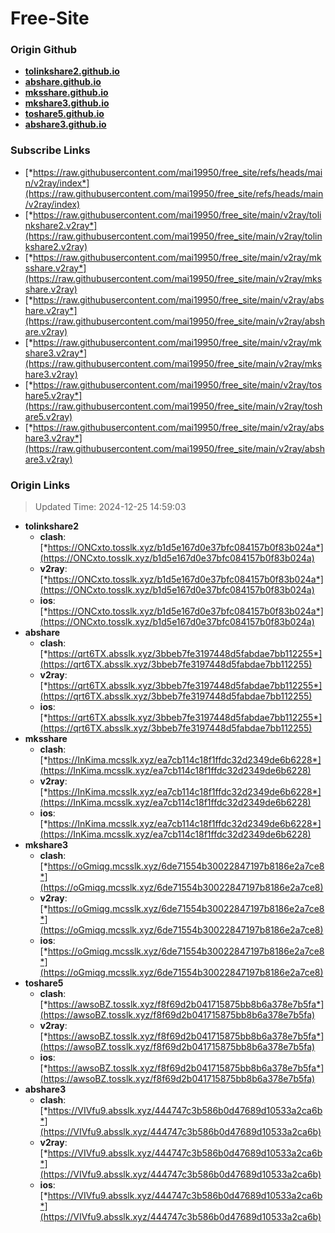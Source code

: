 # Free-Site

### Origin Github

- [**tolinkshare2.github.io**](https://github.com/tolinkshare2/tolinkshare2.github.io)
- [**abshare.github.io**](https://github.com/abshare/abshare.github.io)
- [**mksshare.github.io**](https://github.com/mksshare/mksshare.github.io)
- [**mkshare3.github.io**](https://github.com/mkshare3/mkshare3.github.io)
- [**toshare5.github.io**](https://github.com/toshare5/toshare5.github.io)
- [**abshare3.github.io**](https://github.com/abshare3/abshare3.github.io)

### Subscribe Links

- [*https://raw.githubusercontent.com/mai19950/free_site/refs/heads/main/v2ray/index*](https://raw.githubusercontent.com/mai19950/free_site/refs/heads/main/v2ray/index)
- [*https://raw.githubusercontent.com/mai19950/free_site/main/v2ray/tolinkshare2.v2ray*](https://raw.githubusercontent.com/mai19950/free_site/main/v2ray/tolinkshare2.v2ray)
- [*https://raw.githubusercontent.com/mai19950/free_site/main/v2ray/mksshare.v2ray*](https://raw.githubusercontent.com/mai19950/free_site/main/v2ray/mksshare.v2ray)
- [*https://raw.githubusercontent.com/mai19950/free_site/main/v2ray/abshare.v2ray*](https://raw.githubusercontent.com/mai19950/free_site/main/v2ray/abshare.v2ray)
- [*https://raw.githubusercontent.com/mai19950/free_site/main/v2ray/mkshare3.v2ray*](https://raw.githubusercontent.com/mai19950/free_site/main/v2ray/mkshare3.v2ray)
- [*https://raw.githubusercontent.com/mai19950/free_site/main/v2ray/toshare5.v2ray*](https://raw.githubusercontent.com/mai19950/free_site/main/v2ray/toshare5.v2ray)
- [*https://raw.githubusercontent.com/mai19950/free_site/main/v2ray/abshare3.v2ray*](https://raw.githubusercontent.com/mai19950/free_site/main/v2ray/abshare3.v2ray)

### Origin Links

> Updated Time: 2024-12-25 14:59:03

- **tolinkshare2**
  - **clash**: [*https://ONCxto.tosslk.xyz/b1d5e167d0e37bfc084157b0f83b024a*](https://ONCxto.tosslk.xyz/b1d5e167d0e37bfc084157b0f83b024a)
  - **v2ray**: [*https://ONCxto.tosslk.xyz/b1d5e167d0e37bfc084157b0f83b024a*](https://ONCxto.tosslk.xyz/b1d5e167d0e37bfc084157b0f83b024a)
  - **ios**: [*https://ONCxto.tosslk.xyz/b1d5e167d0e37bfc084157b0f83b024a*](https://ONCxto.tosslk.xyz/b1d5e167d0e37bfc084157b0f83b024a)
- **abshare**
  - **clash**: [*https://qrt6TX.absslk.xyz/3bbeb7fe3197448d5fabdae7bb112255*](https://qrt6TX.absslk.xyz/3bbeb7fe3197448d5fabdae7bb112255)
  - **v2ray**: [*https://qrt6TX.absslk.xyz/3bbeb7fe3197448d5fabdae7bb112255*](https://qrt6TX.absslk.xyz/3bbeb7fe3197448d5fabdae7bb112255)
  - **ios**: [*https://qrt6TX.absslk.xyz/3bbeb7fe3197448d5fabdae7bb112255*](https://qrt6TX.absslk.xyz/3bbeb7fe3197448d5fabdae7bb112255)
- **mksshare**
  - **clash**: [*https://InKima.mcsslk.xyz/ea7cb114c18f1ffdc32d2349de6b6228*](https://InKima.mcsslk.xyz/ea7cb114c18f1ffdc32d2349de6b6228)
  - **v2ray**: [*https://InKima.mcsslk.xyz/ea7cb114c18f1ffdc32d2349de6b6228*](https://InKima.mcsslk.xyz/ea7cb114c18f1ffdc32d2349de6b6228)
  - **ios**: [*https://InKima.mcsslk.xyz/ea7cb114c18f1ffdc32d2349de6b6228*](https://InKima.mcsslk.xyz/ea7cb114c18f1ffdc32d2349de6b6228)
- **mkshare3**
  - **clash**: [*https://oGmiqg.mcsslk.xyz/6de71554b30022847197b8186e2a7ce8*](https://oGmiqg.mcsslk.xyz/6de71554b30022847197b8186e2a7ce8)
  - **v2ray**: [*https://oGmiqg.mcsslk.xyz/6de71554b30022847197b8186e2a7ce8*](https://oGmiqg.mcsslk.xyz/6de71554b30022847197b8186e2a7ce8)
  - **ios**: [*https://oGmiqg.mcsslk.xyz/6de71554b30022847197b8186e2a7ce8*](https://oGmiqg.mcsslk.xyz/6de71554b30022847197b8186e2a7ce8)
- **toshare5**
  - **clash**: [*https://awsoBZ.tosslk.xyz/f8f69d2b041715875bb8b6a378e7b5fa*](https://awsoBZ.tosslk.xyz/f8f69d2b041715875bb8b6a378e7b5fa)
  - **v2ray**: [*https://awsoBZ.tosslk.xyz/f8f69d2b041715875bb8b6a378e7b5fa*](https://awsoBZ.tosslk.xyz/f8f69d2b041715875bb8b6a378e7b5fa)
  - **ios**: [*https://awsoBZ.tosslk.xyz/f8f69d2b041715875bb8b6a378e7b5fa*](https://awsoBZ.tosslk.xyz/f8f69d2b041715875bb8b6a378e7b5fa)
- **abshare3**
  - **clash**: [*https://VIVfu9.absslk.xyz/444747c3b586b0d47689d10533a2ca6b*](https://VIVfu9.absslk.xyz/444747c3b586b0d47689d10533a2ca6b)
  - **v2ray**: [*https://VIVfu9.absslk.xyz/444747c3b586b0d47689d10533a2ca6b*](https://VIVfu9.absslk.xyz/444747c3b586b0d47689d10533a2ca6b)
  - **ios**: [*https://VIVfu9.absslk.xyz/444747c3b586b0d47689d10533a2ca6b*](https://VIVfu9.absslk.xyz/444747c3b586b0d47689d10533a2ca6b)
